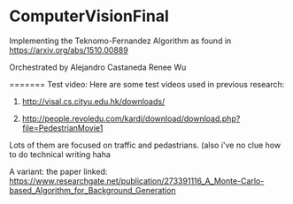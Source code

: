 # ComputerVisionFinal

Implementing the Teknomo-Fernandez Algorithm as found in https://arxiv.org/abs/1510.00889

Orchestrated by
  Alejandro Castaneda
  Renee Wu

=======
Test video:
Here are some test videos used in previous research:
1. http://visal.cs.cityu.edu.hk/downloads/

2. http://people.revoledu.com/kardi/download/download.php?file=PedestrianMovie1

Lots of them are focused on traffic and pedastrians. (also i've no clue how to do technical writing haha


A variant:
the paper linked: https://www.researchgate.net/publication/273391116_A_Monte-Carlo-based_Algorithm_for_Background_Generation
